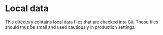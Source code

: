 # Local data

This directory contains local data files that are checked into Git. These files should thus be small and used cautiously in production settings.
